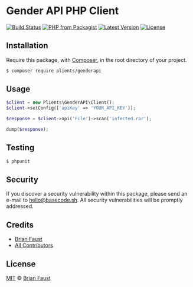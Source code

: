 # Gender API PHP Client

[![Build Status](https://img.shields.io/travis/plients/Gender-PHP-Client/master.svg?style=flat-square)](https://travis-ci.org/plients/Gender-PHP-Client)
[![PHP from Packagist](https://img.shields.io/packagist/php-v/plients/gender.svg?style=flat-square)]()
[![Latest Version](https://img.shields.io/github/release/plients/Gender-PHP-Client.svg?style=flat-square)](https://github.com/plients/Gender-PHP-Client/releases)
[![License](https://img.shields.io/packagist/l/plients/Gender-PHP-Client.svg?style=flat-square)](https://packagist.org/packages/plients/Gender-PHP-Client)

## Installation

Require this package, with [Composer](https://getcomposer.org/), in the root directory of your project.

```bash
$ composer require plients/genderapi
```

## Usage

```php
$client = new Plients\GenderAPI\Client();
$client->setConfig(['apiKey' => 'YOUR_API_KEY']);

$response = $client->api('File')->scan('infected.rar');

dump($response);
```

## Testing

``` bash
$ phpunit
```

## Security

If you discover a security vulnerability within this package, please send an e-mail to hello@basecode.sh. All security vulnerabilities will be promptly addressed.

## Credits

- [Brian Faust](https://github.com/faustbrian)
- [All Contributors](../../contributors)

## License

[MIT](LICENSE) © [Brian Faust](https://basecode.sh)
